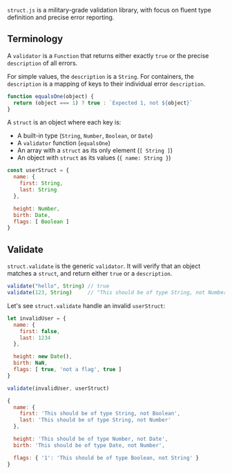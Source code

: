 `struct.js` is a military-grade validation library, with focus on fluent type
definition and precise error reporting.


## Terminology

A `validator` is a `Function` that returns either exactly `true` or the precise
`description` of all errors.

For simple values, the `description` is a `String`. For containers, the
`description` is a mapping of keys to their individual error `description`.

```javascript
function equalsOne(object) {
  return (object === 1) ? true : `Expected 1, not ${object}`
}
```

A `struct` is an object where each key is:

- A built-in type (`String`, `Number`, `Boolean`, or `Date`)
- A `validator` function (`equalsOne`)
- An array with a `struct` as its only element (`[ String ]`)
- An object with `struct` as its values (`{ name: String }`)


```javascript
const userStruct = {
  name: {
    first: String,
    last: String
  },

  height: Number,
  birth: Date,
  flags: [ Boolean ]
}
```


## Validate

`struct.validate` is the generic `validator`. It will verify that an object
matches a `struct`, and return either `true` or a `description`.

```javascript
validate("hello", String) // true
validate(123, String)     // "This should be of type String, not Number"
```

Let's see `struct.validate` handle an invalid `userStruct`:

```javascript
let invalidUser = {
  name: {
    first: false,
    last: 1234
  },

  height: new Date(),
  birth: NaN,
  flags: [ true, 'not a flag', true ]
}

validate(invalidUser, userStruct)

{
  name: {
    first: 'This should be of type String, not Boolean',
    last: 'This should be of type String, not Number'
  },

  height: 'This should be of type Number, not Date',
  birth: 'This should be of type Date, not Number',

  flags: { '1': 'This should be of type Boolean, not String' }
}
```
